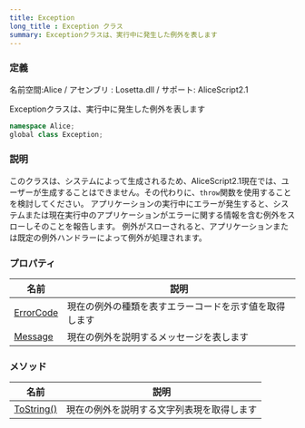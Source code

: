 ```yaml
---
title: Exception
long_title : Exception クラス
summary: Exceptionクラスは、実行中に発生した例外を表します
---
```

### 定義
名前空間:Alice / アセンブリ : Losetta.dll / サポート: AliceScript2.1

Exceptionクラスは、実行中に発生した例外を表します

```cs title="AliceScript"
namespace Alice;
global class Exception;
```

### 説明
このクラスは、システムによって生成されるため、AliceScript2.1現在では、ユーザーが生成することはできません。その代わりに、`throw`関数を使用することを検討してください。
アプリケーションの実行中にエラーが発生すると、システムまたは現在実行中のアプリケーションがエラーに関する情報を含む例外をスローしそのことを報告します。
例外がスローされると、アプリケーションまたは既定の例外ハンドラーによって例外が処理されます。

### プロパティ
|名前|説明|
|---|---|
|[ErrorCode](./errorcode.md)|現在の例外の種類を表すエラーコードを示す値を取得します|
|[Message](./message.md)|現在の例外を説明するメッセージを表します|

### メソッド
|名前|説明|
|---|---|
|[ToString()](./tostring.md)|現在の例外を説明する文字列表現を取得します|